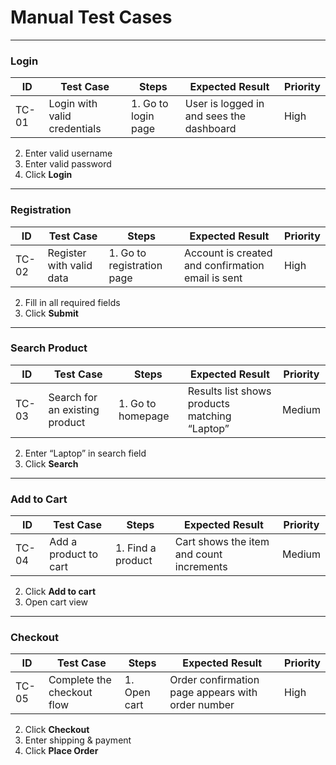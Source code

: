 # Manual Test Cases

---

### Login

| ID    | Test Case                    | Steps                                                                                  | Expected Result                                             | Priority |
|-------|------------------------------|----------------------------------------------------------------------------------------|-------------------------------------------------------------|----------|
| TC-01 | Login with valid credentials | 1. Go to login page  | User is logged in and sees the dashboard                                   | High     |
2. Enter valid username  
3. Enter valid password  
4. Click **Login**               

---

### Registration

| ID    | Test Case                   | Steps                                                                                  | Expected Result                                             | Priority |
|-------|-----------------------------|----------------------------------------------------------------------------------------|-------------------------------------------------------------|----------|
| TC-02 | Register with valid data    | 1. Go to registration page  | Account is created and confirmation email is sent                            | High     |
2. Fill in all required fields  
3. Click **Submit**             

---

### Search Product

| ID    | Test Case                      | Steps                                                                                  | Expected Result                                             | Priority |
|-------|--------------------------------|----------------------------------------------------------------------------------------|-------------------------------------------------------------|----------|
| TC-03 | Search for an existing product | 1. Go to homepage  | Results list shows products matching “Laptop”                                 | Medium   |
2. Enter “Laptop” in search field  
3. Click **Search**             

---

### Add to Cart

| ID    | Test Case                  | Steps                                                                                  | Expected Result                                             | Priority |
|-------|----------------------------|----------------------------------------------------------------------------------------|-------------------------------------------------------------|----------|
| TC-04 | Add a product to cart      | 1. Find a product  | Cart shows the item and count increments                                   | Medium   |
2. Click **Add to cart**  
3. Open cart view             

---

### Checkout

| ID    | Test Case                  | Steps                                                                                  | Expected Result                                             | Priority |
|-------|----------------------------|----------------------------------------------------------------------------------------|-------------------------------------------------------------|----------|
| TC-05 | Complete the checkout flow | 1. Open cart  | Order confirmation page appears with order number                            | High     |
2. Click **Checkout**  
3. Enter shipping & payment  
4. Click **Place Order**     
